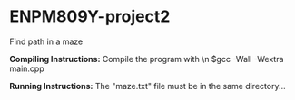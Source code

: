# ENPM809Y-project2
Find path in a maze

**Compiling Instructions:**
Compile the program with \n
$gcc -Wall -Wextra main.cpp


**Running Instructions:**
The "maze.txt" file must be in the same directory...
